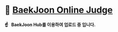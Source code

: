 
# :blue_book:&nbsp;<a href="https://www.acmicpc.net/" rel="nofollow">BaekJoon Online Judge</a>

####  :point_up:&nbsp;&nbsp;&nbsp;BaekJoon Hub를 이용하여 업로드 중 입니다.
